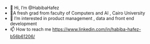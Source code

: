 - 👋 Hi, I’m @HabibaHafez
- 🌱A fresh grad from faculty of Computers and AI , Cairo University 
- 👀 I’m interested in product management , data and front end development 
- 📫 How to reach me https://www.linkedin.com/in/habiba-hafez-b56b61206/

<!---
HabibaHafez/HabibaHafez is a ✨ special ✨ repository because its `README.md` (this file) appears on your GitHub profile.
You can click the Preview link to take a look at your changes.
--->
